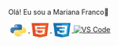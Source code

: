 Olá! Eu sou a Mariana Franco👋
<div>
  <a href ="https://github.com/MariFrancozz">
  <img align="center" alt="Rafa-Python" height="30" width="40" src="https://raw.githubusercontent.com/devicons/devicon/master/icons/python/python-original.svg">
  <img align="center" alt="Rafa-HTML" height="30" width="40" src="https://raw.githubusercontent.com/devicons/devicon/master/icons/html5/html5-original.svg">
  <img align="center" alt="Rafa-CSS" height="30" width="40" src="https://raw.githubusercontent.com/devicons/devicon/master/icons/css3/css3-original.svg">
  <img alt="VS Code" src="https://img.shields.io/badge/-vs_code-007ACC?logo=visual-studio-code&logoColor=white&style=for-the-badge" />
</div>
